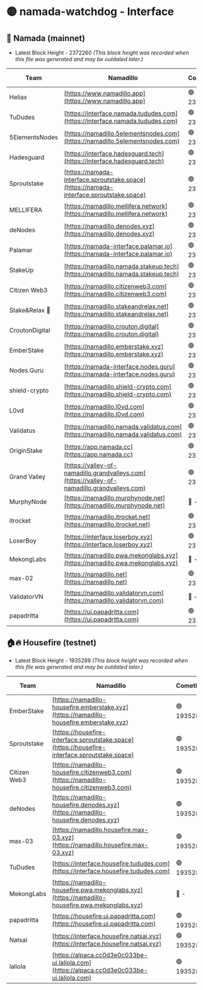 # 🟡 namada-watchdog - Interface

## 🚀 Namada (mainnet)
- Latest Block Height - 2372260 *(This block height was recorded when this file was generated and may be outdated later.)*

| Team | Namadillo | CometBFT | Indexer | MASP Indexer |
|-|-|-|-|-|
| Heliax | [https://www.namadillo.app](https://www.namadillo.app) | 🟢 2372245 | 🟢 2372245 | 🟢 2372245 |
| TuDudes | [https://interface.namada.tududes.com](https://interface.namada.tududes.com) | 🟢 2372246 | 🟢 2372245 | 🟢 2372245 |
| 5ElementsNodes | [https://namadillo.5elementsnodes.com](https://namadillo.5elementsnodes.com) | 🟢 2372246 | 🟢 2372246 | 🟢 2372245 |
| Hadesguard | [https://interface.hadesguard.tech](https://interface.hadesguard.tech) | 🟢 2372246 | 🟢 2372246 | 🟢 2372246 |
| Sproutstake | [https://namada-interface.sproutstake.space](https://namada-interface.sproutstake.space) | 🟢 2372246 | 🟢 2372246 | 🟢 2372246 |
| MELLIFERA | [https://namadillo.mellifera.network](https://namadillo.mellifera.network) | 🟢 2372247 | 🟢 2372247 | 🟢 2372247 |
| deNodes | [https://namadillo.denodes.xyz](https://namadillo.denodes.xyz) | 🟢 2372247 | 🟢 2372247 | 🟢 2372247 |
| Palamar | [https://namada-interface.palamar.io](https://namada-interface.palamar.io) | 🟢 2372248 | 🟢 2372248 | 🟢 2372248 |
| StakeUp | [https://namadillo.namada.stakeup.tech](https://namadillo.namada.stakeup.tech) | 🟢 2372248 | 🟢 2372248 | 🟢 2372248 |
| Citizen Web3 | [https://namadillo.citizenweb3.com](https://namadillo.citizenweb3.com) | 🟢 2372249 | 🟢 2372249 | 🟢 2372249 |
| Stake&Relax 🦥 | [https://namadillo.stakeandrelax.net](https://namadillo.stakeandrelax.net) | 🟢 2372250 | 🟢 2372249 | 🟢 2372250 |
| CroutonDigital | [https://namadillo.crouton.digital](https://namadillo.crouton.digital) | 🟢 2372250 | 🟢 2372250 | 🟢 2372250 |
| EmberStake | [https://namadillo.emberstake.xyz](https://namadillo.emberstake.xyz) | 🟢 2372251 | 🟢 2372250 | 🟢 2372250 |
| Nodes.Guru | [https://namada-interface.nodes.guru](https://namada-interface.nodes.guru) | 🟢 2372251 | 🟢 2372251 | 🟢 2372251 |
| shield-crypto | [https://namadillo.shield-crypto.com](https://namadillo.shield-crypto.com) | 🟢 2372252 | 🟢 2372251 | 🟢 2372251 |
| L0vd | [https://namadillo.l0vd.com](https://namadillo.l0vd.com) | 🟢 2372252 | 🟢 2372252 | 🟢 2372252 |
| Validatus | [https://namadillo.namada.validatus.com](https://namadillo.namada.validatus.com) | 🟢 2372253 | 🟢 2372253 | 🟢 2372253 |
| OriginStake | [https://app.namada.cc](https://app.namada.cc) | 🟢 2372254 | 🟢 2372253 | 🟢 2372253 |
| Grand Valley | [https://valley-of-namadillo.grandvalleys.com](https://valley-of-namadillo.grandvalleys.com) | 🟢 2372254 | 🟢 2372254 | 🟢 2372254 |
| MurphyNode | [https://namadillo.murphynode.net](https://namadillo.murphynode.net) | 🔴 - | 🔴 - | 🔴 - |
| itrocket | [https://namadillo.itrocket.net](https://namadillo.itrocket.net) | 🟢 2372256 | 🟢 2372256 | 🟢 2372256 |
| LoserBoy | [https://interface.loserboy.xyz](https://interface.loserboy.xyz) | 🟢 2372257 | 🟢 2372257 | 🟢 2372257 |
| MekongLabs | [https://namadillo.pwa.mekonglabs.xyz](https://namadillo.pwa.mekonglabs.xyz) | 🔴 - | 🔴 - | 🔴 - |
| max-02 | [https://namadillo.net](https://namadillo.net) | 🟢 2372258 | 🟢 2372258 | 🟢 2372258 |
| ValidatorVN | [https://namadillo.validatorvn.com](https://namadillo.validatorvn.com) | 🔴 - | 🔴 - | 🔴 - |
| papadritta | [https://ui.papadritta.com](https://ui.papadritta.com) | 🟢 2372260 | 🟢 2372260 | 🟢 2372260 |

## 🏠🔥 Housefire (testnet)
- Latest Block Height - 1935289 *(This block height was recorded when this file was generated and may be outdated later.)*

| Team | Namadillo | CometBFT | Indexer | MASP Indexer |
|-|-|-|-|-|
| EmberStake | [https://namadillo-housefire.emberstake.xyz](https://namadillo-housefire.emberstake.xyz) | 🟢 1935286 | 🟢 1935286 | 🟢 1935286 |
| Sproutstake | [https://housefire-interface.sproutstake.space](https://housefire-interface.sproutstake.space) | 🟢 1935286 | 🟢 1935286 | 🟢 1935286 |
| Citizen Web3 | [https://namadillo-housefire.citizenweb3.com](https://namadillo-housefire.citizenweb3.com) | 🟢 1935287 | 🔴 1887621 | 🟢 1935287 |
| deNodes | [https://namadillo-housefire.denodes.xyz](https://namadillo-housefire.denodes.xyz) | 🟢 1935287 | 🔴 1890250 | 🟢 1935287 |
| max-03 | [https://namadillo.housefire.max-03.xyz](https://namadillo.housefire.max-03.xyz) | 🟢 1935288 | 🟢 1935288 | 🟢 1935288 |
| TuDudes | [https://interface.housefire.tududes.com](https://interface.housefire.tududes.com) | 🟢 1935288 | 🔴 1896505 | 🟢 1935288 |
| MekongLabs | [https://namadillo-housefire.pwa.mekonglabs.xyz](https://namadillo-housefire.pwa.mekonglabs.xyz) | 🔴 - | 🔴 - | 🔴 - |
| papadritta | [https://housefire.ui.papadritta.com](https://housefire.ui.papadritta.com) | 🟢 1935288 | 🟢 1935288 | 🟢 1935288 |
| Natsai | [https://interface.housefire.natsai.xyz](https://interface.housefire.natsai.xyz) | 🟢 1935289 | 🟢 1935289 | 🟢 1935289 |
| laliola | [https://alpaca.cc0d3e0c033be-ui.laliola.com](https://alpaca.cc0d3e0c033be-ui.laliola.com) | 🟢 1935289 | 🟢 1935289 | 🟢 1935289 |


